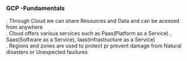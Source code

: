 ### GCP -Fundamentals ###

. Through Cloud we can share Resources and Data and can be acessed from anywhere</br>
. Cloud offers various services such as Paas(Platform as a Service) , Saas(Software as a Service), Iaas(Infrastructure as a Service)</br>
. Regions and zones are used to protect pr prevent damage from Natural disasters or Unexpected fauilures</br>
